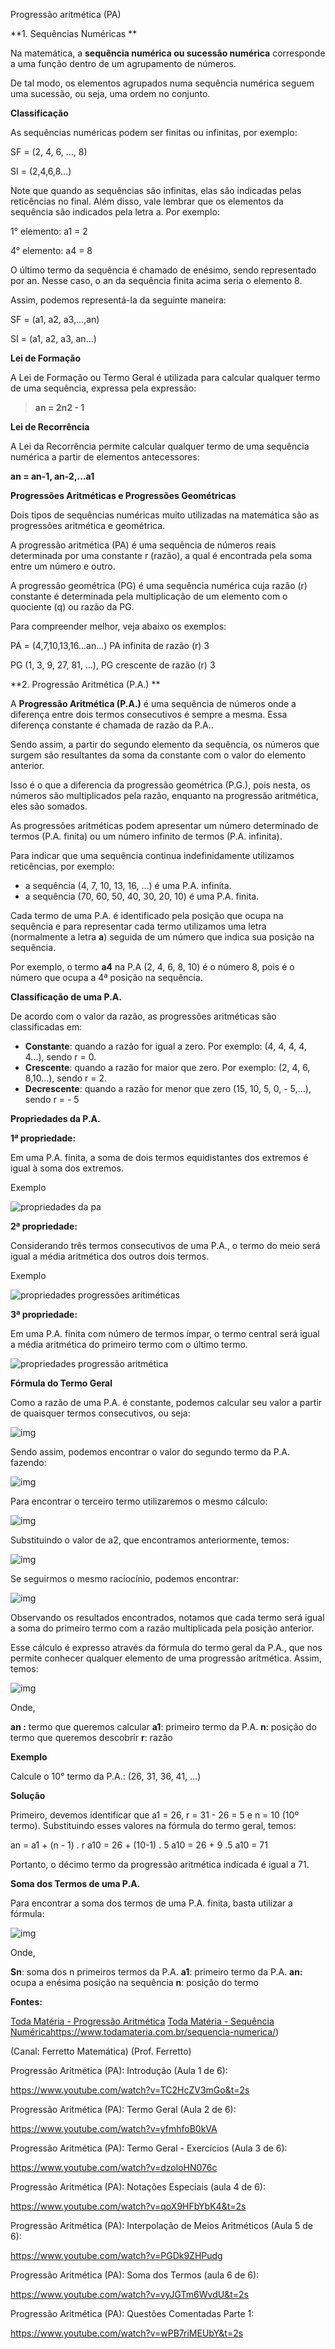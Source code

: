 Progressão aritmética (PA)

**1. Sequências Numéricas
**

Na matemática, a **sequência numérica ou sucessão numérica** corresponde a uma função dentro de um agrupamento de números.

De tal modo, os elementos agrupados numa sequência numérica seguem uma sucessão, ou seja, uma ordem no conjunto.

**Classificação**

As sequências numéricas podem ser finitas ou infinitas, por exemplo:

SF = (2, 4, 6, ..., 8)

SI = (2,4,6,8...)

Note que quando as sequências são infinitas, elas são indicadas pelas reticências no final. Além disso, vale lembrar que os elementos da sequência são indicados pela letra a. Por exemplo:

1° elemento: a1 = 2

4° elemento: a4 = 8

O último termo da sequência é chamado de enésimo, sendo representado por an. Nesse caso, o an da sequência finita acima seria o elemento 8.

Assim, podemos representá-la da seguinte maneira:

SF = (a1, a2, a3,...,an)

SI = (a1, a2, a3, an...)

**Lei de Formação**

A Lei de Formação ou Termo Geral é utilizada para calcular qualquer termo de uma sequência, expressa pela expressão:

> **an = 2n2 - 1**

**Lei de Recorrência**

A Lei da Recorrência permite calcular qualquer termo de uma sequência numérica a partir de elementos antecessores:

**an = an-1, an-2,...a1**

**Progressões Aritméticas e Progressões Geométricas**

Dois tipos de sequências numéricas muito utilizadas na matemática são as progressões aritmética e geométrica.

A progressão aritmética (PA) é uma sequência de números reais determinada por uma constante r (razão), a qual é encontrada pela soma entre um número e outro.

A progressão geométrica (PG) é uma sequência numérica cuja razão (r) constante é determinada pela multiplicação de um elemento com o quociente (q) ou razão da PG.

Para compreender melhor, veja abaixo os exemplos:

PA = (4,7,10,13,16...an...) PA infinita de razão (r) 3

PG (1, 3, 9, 27, 81, ...), PG crescente de razão (r) 3



**2. Progressão Aritmética (P.A.)
**

A **Progressão Aritmética (P.A.)** é uma sequência de números onde a diferença entre dois termos consecutivos é sempre a mesma. Essa diferença constante é chamada de razão da P.A..

Sendo assim, a partir do segundo elemento da sequência, os números que surgem são resultantes da soma da constante com o valor do elemento anterior.

Isso é o que a diferencia da progressão geométrica (P.G.), pois nesta, os números são multiplicados pela razão, enquanto na progressão aritmética, eles são somados.

As progressões aritméticas podem apresentar um número determinado de termos (P.A. finita) ou um número infinito de termos (P.A. infinita).

Para indicar que uma sequência continua indefinidamente utilizamos reticências, por exemplo:

- a sequência (4, 7, 10, 13, 16, ...) é uma P.A. infinita.
- a sequência (70, 60, 50, 40, 30, 20, 10) é uma P.A. finita.

Cada termo de uma P.A. é identificado pela posição que ocupa na sequência e para representar cada termo utilizamos uma letra (normalmente a letra **a**) seguida de um número que indica sua posição na sequência.

Por exemplo, o termo **a4** na P.A (2, 4, 6, 8, 10) é o número 8, pois é o número que ocupa a 4ª posição na sequência.

**Classificação de uma P.A.**

De acordo com o valor da razão, as progressões aritméticas são classificadas em:

- **Constante**: quando a razão for igual a zero. Por exemplo: (4, 4, 4, 4, 4...), sendo r = 0.
- **Crescente**: quando a razão for maior que zero. Por exemplo: (2, 4, 6, 8,10...), sendo r = 2.
- **Decrescente**: quando a razão for menor que zero (15, 10, 5, 0, - 5,...), sendo r = - 5

**Propriedades da P.A.**

**1ª propriedade:**

Em uma P.A. finita, a soma de dois termos equidistantes dos extremos é igual à soma dos extremos.

Exemplo

![propriedades da pa](https://static.planejativo.com/uploads/novas/cb9c6407c4ea008ca88dcc7b0283fc36.jpg)

**2ª propriedade:**

Considerando três termos consecutivos de uma P.A., o termo do meio será igual a média aritmética dos outros dois termos.

Exemplo

![propriedades progressões aritiméticas](https://static.planejativo.com/uploads/novas/09139200652b60ee35534f92834aab4a.jpg)

**3ª propriedade:**

Em uma P.A. finita com número de termos ímpar, o termo central será igual a média aritmética do primeiro termo com o último termo.

![propriedades progressão aritmética](https://static.planejativo.com/uploads/novas/dc16d2ec147a6d551ec3c371137eed4c.jpg)

**Fórmula do Termo Geral**

Como a razão de uma P.A. é constante, podemos calcular seu valor a partir de quaisquer termos consecutivos, ou seja:

![img](https://static.planejativo.com/uploads/novas/d755aadd994adb6fb38a6c9bb734e9a7.png)

Sendo assim, podemos encontrar o valor do segundo termo da P.A. fazendo:

![img](https://static.planejativo.com/uploads/novas/d1217b2c78e622efb187da623605f82b.png)

Para encontrar o terceiro termo utilizaremos o mesmo cálculo:

![img](https://static.planejativo.com/uploads/novas/7c236c5da0d065b7246bd2e2a91f0a05.png)

Substituindo o valor de a2, que encontramos anteriormente, temos:

![img](https://static.planejativo.com/uploads/novas/118e5ef7050b0b10359afdb8027d2d55.png)

Se seguirmos o mesmo raciocínio, podemos encontrar:

![img](https://static.planejativo.com/uploads/novas/6259a8186a46584e559bea5299e1c2be.png)

Observando os resultados encontrados, notamos que cada termo será igual a soma do primeiro termo com a razão multiplicada pela posição anterior.

Esse cálculo é expresso através da fórmula do termo geral da P.A., que nos permite conhecer qualquer elemento de uma progressão aritmética. Assim, temos:

![img](https://static.planejativo.com/uploads/novas/f32f862de9a4a23d3317d1251050cd9b.png)

Onde,

**an :** termo que queremos calcular
**a1**: primeiro termo da P.A.
**n**: posição do termo que queremos descobrir
**r**: razão

**Exemplo**

Calcule o 10° termo da P.A.: (26, 31, 36, 41, ...)

**Solução**

Primeiro, devemos identificar que a1 = 26, r = 31 - 26 = 5 e n = 10 (10º termo). Substituindo esses valores na fórmula do termo geral, temos:

an = a1 + (n - 1) . r
a10 = 26 + (10-1) . 5
a10 = 26 + 9 .5
a10 = 71

Portanto, o décimo termo da progressão aritmética indicada é igual a 71.

**Soma dos Termos de uma P.A.**

Para encontrar a soma dos termos de uma P.A. finita, basta utilizar a fórmula:

![img](https://static.planejativo.com/uploads/novas/27389beb71fdc7d4bf60f35e935e109b.png)

Onde,

**Sn**: soma dos n primeiros termos da P.A.
**a1**: primeiro termo da P.A.
**an:** ocupa a enésima posição na sequência
**n**: posição do termo

**Fontes:**

[Toda Matéria - Progressão Aritmética](https://www.todamateria.com.br/progressao-aritmetica/)
[Toda Matéria - Sequência Numérica](https://www.todamateria.com.br/sequencia-numerica/)https://www.todamateria.com.br/sequencia-numerica/)

(Canal: Ferretto Matemática) (Prof. Ferretto)

Progressão Aritmética (PA): Introdução (Aula 1 de 6):

https://www.youtube.com/watch?v=TC2HcZV3mGo&t=2s

Progressão Aritmética (PA): Termo Geral (Aula 2 de 6):

https://www.youtube.com/watch?v=yfmhfoB0kVA

Progressão Aritmética (PA): Termo Geral - Exercícios (Aula 3 de 6):

https://www.youtube.com/watch?v=dzoloHN076c

Progressão Aritmética (PA): Notações Especiais (aula 4 de 6):

https://www.youtube.com/watch?v=qoX9HFbYbK4&t=2s

Progressão Aritmética (PA): Interpolação de Meios Aritméticos (Aula 5 de 6):

https://www.youtube.com/watch?v=PGDk9ZHPudg

Progressão Aritmética (PA): Soma dos Termos (aula 6 de 6):

https://www.youtube.com/watch?v=vyJGTm6WvdU&t=2s

Progressão Aritmética (PA): Questões Comentadas Parte 1:

https://www.youtube.com/watch?v=wPB7riMEUbY&t=2s